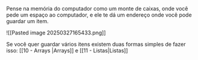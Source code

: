 Pense na memória do computador como um monte de caixas, onde você pede um espaço ao computador, e ele te dá um endereço onde você pode guardar um item.

![[Pasted image 20250327165433.png]]

Se você quer guardar vários itens existem duas formas simples de fazer isso: [[10 - Arrays |Arrays]] e [[11 - Listas|Listas]] 
